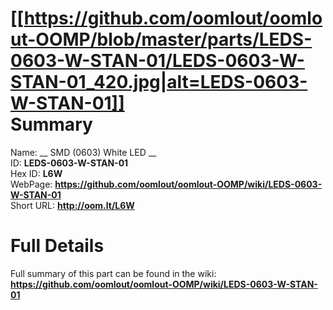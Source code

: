 
[[https://github.com/oomlout/oomlout-OOMP/blob/master/parts/LEDS-0603-W-STAN-01/LEDS-0603-W-STAN-01_420.jpg|alt=LEDS-0603-W-STAN-01]]     
Summary
=================
  
Name: __ SMD (0603) White LED __    
ID: __LEDS-0603-W-STAN-01__   
Hex ID: __L6W__   
WebPage: __https://github.com/oomlout/oomlout-OOMP/wiki/LEDS-0603-W-STAN-01__   
Short URL: __http://oom.lt/L6W__   

Full Details
==========================
Full summary of this part can be found in the wiki:   
__https://github.com/oomlout/oomlout-OOMP/wiki/LEDS-0603-W-STAN-01__    

